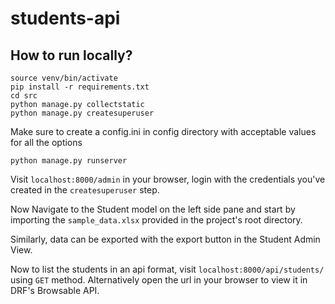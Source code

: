 # students-api

## How to run locally?
```shell
source venv/bin/activate
pip install -r requirements.txt
cd src
python manage.py collectstatic
python manage.py createsuperuser
```

Make sure to create a config.ini in config directory with acceptable values for all the options
```shell
python manage.py runserver
```

Visit ```localhost:8000/admin``` in your browser, login with the credentials you've created in the ```createsuperuser``` step.

Now Navigate to the Student model on the left side pane and start by importing the ```sample_data.xlsx``` provided in the project's root directory.

Similarly, data can be exported with the export button in the Student Admin View.

Now to list the students in an api format, visit ```localhost:8000/api/students/``` using ```GET``` method. Alternatively open the url in your browser to view it in DRF's Browsable API.